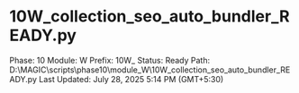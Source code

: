 # 10W_collection_seo_auto_bundler_READY.py

Phase: 10
Module: W
Prefix: 10W_
Status: Ready
Path: D:\MAGIC\scripts\phase10\module_W\10W_collection_seo_auto_bundler_READY.py
Last Updated: July 28, 2025 5:14 PM (GMT+5:30)
